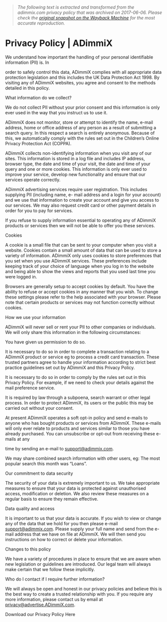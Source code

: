 > *The following text is extracted and transformed from the adimmix.com privacy policy that was archived on 2017-06-06. Please check the [original snapshot on the Wayback Machine](https://web.archive.org/web/20170606080234id_/http%3A//adimmix.com/privacy-policy) for the most accurate reproduction.*

# Privacy Policy | ADimmiX

We understand how important the handling of your personal identifiable information (PII) is. In

order to safely control this data, ADimmiX complies with all appropriate data protection legislation and this includes the UK Data Protection Act 1998. By visiting any of ADimmiX websites, you agree and consent to the methods detailed in this policy.

What information do we collect?

We do not collect PII without your prior consent and this information is only ever used in the way that you instruct us to use it.

ADimmiX does not monitor, store or attempt to identify the name, e-mail address, home or office address of any person as a result of submitting a search query. In this respect a search is entirely anonymous. Because of this, we automatically comply with the rules set out in the Children’s Online Privacy Protection Act (COPPA).

ADimmiX collects non-identifying information when you visit any of our sites. This information is stored in a log file and includes IP address, browser type, the date and time of your visit, the date and time of your query and one or more cookies. This information is only ever used to improve your service, develop new functionality and ensure that our services operate correctly.

ADimmiX advertising services require user registration. This includes supplying PII (including name, e- mail address and a login for your account) and we use that information to create your account and give you access to our services. We may also request credit card or other payment details in order for you to pay for services.

If you refuse to supply information essential to operating any of ADimmiX products or services then we will not be able to offer you these services.

Cookies

A cookie is a small file that can be sent to your computer when you visit a website. Cookies contain a small amount of data that can be used to store a variety of information. ADimmiX only uses cookies to store preferences that you set when you use ADimmiX services. These preferences include keeping track of your choice of language when you log in to the website and being able to show the views and reports that you used last time you were logged in.

Browsers are generally setup to accept cookies by default. You have the ability to refuse or accept cookies in any manner that you wish. To change these settings please refer to the help associated with your browser. Please note that certain products or services may not function correctly without cookies.

How we use your information

ADimmiX will never sell or rent your PII to other companies or individuals. We will only share this information in the following circumstances:

You have given us permission to do so.

It is necessary to do so in order to complete a transaction relating to a ADimmiX product or service eg to process a credit card transaction. These trusted partners agree to handle your information according to strict best practice guidelines set out by ADimmiX and this Privacy Policy.

It is necessary to do so in order to comply by the rules set out in this Privacy Policy. For example, if we need to check your details against the mail preference service.

It is required by law through a subpoena, search warrant or other legal process. In order to protect ADimmiX, its users or the public this may be carried out without your consent.

At present ADimmiX operates a soft opt-in policy and send e-mails to anyone who has bought products or services from ADimmiX. These e-mails will only ever relate to products and services similar to those you have already purchased. You can unsubscribe or opt-out from receiving these e-mails at any

time by sending an e-mail to [support@adimmix.com](mailto:support@adimmix.com).

We may share combined search information with other users, eg: The most popular search this month was “Loans”.

Our commitment to data security

The security of your data is extremely important to us. We take appropriate measures to ensure that your data is protected against unauthorised access, modification or deletion. We also review these measures on a regular basis to ensure they remain effective.

Data quality and access

It is important to us that your data is accurate. If you wish to view or change any of the data that we hold for you then please e-mail [support@adimmix.com](mailto:support@adimmix.com). Please supply your full name and send from the e-mail address that we have on file at ADimmiX. We will then send you instructions on how to correct or delete your information.

Changes to this policy

We have a variety of procedures in place to ensure that we are aware when new legislation or guidelines are introduced. Our legal team will always make certain that we follow these implicitly.

Who do I contact if I require further information?

We will always be open and honest in our privacy policies and believe this is the best way to create a trusted relationship with you. If you require any more information, please contact us by email at [privacy@advertise.ADimmiX.com](mailto:privacy@advertise.mirago.com).

Download our Privacy Policy Here

[](http://adimmix.com/wp-content/uploads/2015/09/Adimmix-Privacy-Policy.pdf)
